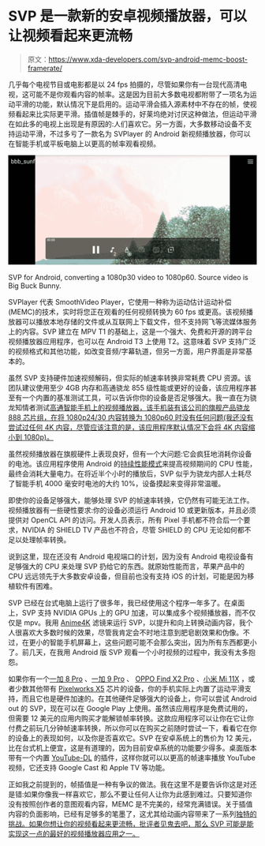 # SVP 是一款新的安卓视频播放器，可以让视频看起来更流畅

> 原文：<https://www.xda-developers.com/svp-android-memc-boost-framerate/>

几乎每个电视节目或电影都是以 24 fps 拍摄的，尽管如果你有一台现代高清电视，这可能不是你观看内容的帧率。这是因为目前大多数电视都附带了一项名为运动平滑的功能，默认情况下是启用的。运动平滑会插入源素材中不存在的帧，使视频看起来比实际更平滑。插值帧是棘手的，好莱坞绝对讨厌这种做法，但运动平滑在如此多的电视上出现是有原因的:人们喜欢它。另一方面，大多数移动设备不支持运动平滑，不过多亏了一款名为 SVPlayer 的 Android 新视频播放器，你可以在智能手机或平板电脑上以更高的帧率观看视频。

 <picture>![SVP for Android playing Big Buck Bunny](img/222ce29511f6386acb42ed9d23a9137b.png)</picture> 

SVP for Android, converting a 1080p30 video to 1080p60\. Source video is Big Buck Bunny.

SVPlayer 代表 SmoothVideo Player，它使用一种称为运动估计运动补偿(MEMC)的技术，实时将您正在观看的任何视频转换为 60 fps 或更高。该视频播放器可以播放本地存储的文件或从互联网上下载文件，但不支持网飞等流媒体服务上的内容。SVP 建立在 MPV T1 的基础上，这是一个强大、免费和开源的跨平台视频播放器应用程序，也可以在 Android T3 上使用 T2。这意味着 SVP 支持广泛的视频格式和其他功能，如改变音频/字幕轨道，但另一方面，用户界面是非常基本的。

虽然 SVP 支持硬件加速视频解码，但实际的帧速率转换非常耗费 CPU 资源。该团队建议使用至少 4GB 内存和高通骁龙 855 级性能或更好的设备，该应用程序甚至有一个内置的基准测试工具，可以告诉你你的设备是否足够强大。我一直在为骁龙知情者测试[高通智能手机上的视频播放器，该手机装有该公司的旗舰产品骁龙 888 芯片组，在将 1080p24/30 内容转换为 1080p60 时没有任何问题(我还没有尝试过任何 4K 内容，尽管应该注意的是，该应用程序默认情况下会将 4K 内容缩小到 1080p)。](https://www.xda-developers.com/qualcomm-launches-smartphone-for-snapdragon-insiders/)

虽然视频播放器在旗舰硬件上表现良好，但有一个大问题:它会疯狂地消耗你设备的电池。该应用程序使用 Android 的[持续性能模式](https://source.android.com/devices/tech/power/performance)来提高视频期间的 CPU 性能，最终会消耗大量电力。在将近半个小时的播放后，SVP 似乎为骁龙内部人士耗尽了智能手机 4000 毫安时电池的大约 10%，设备摸起来变得非常温暖。

即使你的设备足够强大，能够处理 SVP 的帧速率转换，它仍然有可能无法工作。视频播放器有一些硬性要求:你的设备必须运行 Android 10 或更新版本，并且必须提供对 OpenCL API 的访问。开发人员表示，所有 Pixel 手机都不符合后一个要求，NVIDIA 的 SHIELD TV 产品也不符合，尽管 SHIELD 的 CPU 无论如何都不足以处理帧率转换。

说到这里，现在还没有 Android 电视端口的计划，因为没有 Android 电视设备有足够强大的 CPU 来处理 SVP 扔给它的东西。就原始性能而言，苹果产品中的 CPU 远远领先于大多数安卓设备，但目前也没有支持 iOS 的计划，可能是因为移植软件有困难。

SVP 已经在台式电脑上运行了很多年，我已经使用这个程序一年多了。在桌面上，SVP 支持 NVIDIA GPUs 上的 GPU 加速，可以集成多个视频播放器，而不仅仅是 mpv。我用 [Anime4K](https://github.com/bloc97/Anime4K) 滤镜来运行 SVP，以提升和向上转换动画内容，我个人很喜欢大多数时候的效果，尽管我肯定会不时地注意到肥皂剧效果和伪像。不过，在更小的智能手机屏幕上，这些问题可能不会那么突出，因为所有东西都更小了。前几天，在我用 Android 版 SVP 观看一个小时视频的过程中，我没有太多抱怨。

如果你有一个[一加 8 Pro](https://www.xda-developers.com/oneplus-8-pro-review-never-settle-on-hardware/) 、[一加 9 Pro](https://www.xda-developers.com/oneplus-9-pro-review/#oneplus9prodisplayfeatures) 、 [OPPO Find X2 Pro](https://www.xda-developers.com/oppo-find-x2-pro-display-review/) 、[小米 Mi 11X](https://www.xda-developers.com/xiaomi-mi-11x-pro-review/) ，或者少数其他带有 [Pixelworks X5](https://www.xda-developers.com/pixelworks-iris-5-visual-processor-android-display-experience-oppo-find-x2/) 芯片的设备，你的手机实际上内置了运动平滑支持，而且它也是硬件加速的。在其他硬件足够强大的设备上，你可以尝试 Android out 的 SVP，现在可以在 Google Play 上使用。虽然该应用程序是免费试用的，但需要 12 美元的应用内购买才能解锁帧率转换。这款应用程序可以让你在它让你付费之前玩几分钟帧速率转换，所以你可以在购买之前随时尝试一下，看看它在你的设备上的表现如何，以及你是否喜欢它。SVP 在安卓系统上的售价为 12 美元，比在台式机上便宜，这是有道理的，因为目前安卓系统的功能要少得多。桌面版本带有一个内置 [YouTube-DL](https://www.xda-developers.com/github-reinstates-youtube-dl-changes-dmca-review-process/) 的插件，这样你就可以以更高的帧速率播放 YouTube 视频，它还支持 Google Cast 和 Apple TV 等功能。

正如我之前提到的，帧插值是一种有争议的做法。我在这里不是要告诉你这是对还是错:如果你像我一样喜欢它，那么不要让任何人让你为此感到难过。只要知道你没有按照创作者的意图观看内容，MEMC 是不完美的，经常充满错误。关于插值内容的负面影响，已经有足够多的笔墨了，这尤其给动画内容带来了一系列[独特的挑战。如果你想让你的视频看起来更流畅，批评者见鬼去吧，那么 SVP 可能是能实现这一点的最好的视频播放器应用之一。](https://www.youtube.com/watch?v=_KRb_qV9P4g)
